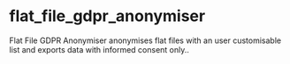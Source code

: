 # flat_file_gdpr_anonymiser
Flat File GDPR Anonymiser anonymises flat files with an user customisable list and exports data with informed consent only.. 
